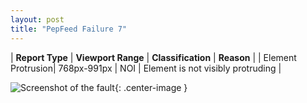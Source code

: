 ```yaml
---
layout: post
title: "PepFeed Failure 7"
---
```

| **Report Type** | **Viewport Range** | **Classification** | **Reason** |
| Element Protrusion| 768px-991px | NOI | Element is not visibly protruding | 

![Screenshot of the fault](../../../assets/images/PepFeed/fault7/overflow-Width879.png){: .center-image }